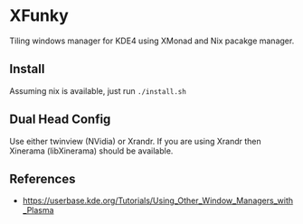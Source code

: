 XFunky
=====

Tiling windows manager for KDE4 using XMonad and Nix pacakge manager.

Install
-------

Assuming nix is available, just run `./install.sh`

Dual Head Config
----------------

Use either twinview (NVidia) or Xrandr. If you are using Xrandr then Xinerama (libXinerama) should be available.


References
----------

- https://userbase.kde.org/Tutorials/Using_Other_Window_Managers_with_Plasma


